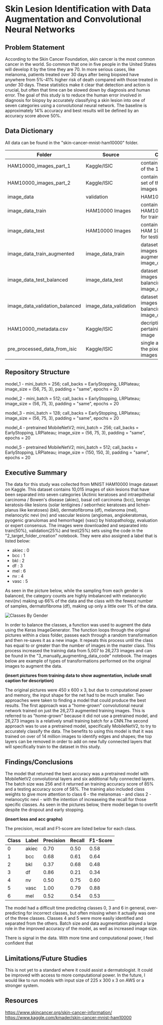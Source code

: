 # Skin Lesion Identification with Data Augmentation and Convolutional Neural Networks

## Problem Statement

According to the Skin Cancer Foundation, skin cancer is the most common cancer in the world. So common that one in five people in the United States will develop it by the time they are 70. In more serious cases, like melanoma, patients treated over 30 days after being biopsied have anywhere from 5%-41% higher risk of death compared with those treated in under 30 days. These statistics make it clear that detection and action is crucial, but often that time can be slowed down by diagnosis and human error. The goal of this study is to reduce the human error involved in diagnosis for biopsy by accurately classifying a skin lesion into one of seven categories using a convolutional neural network. The baseline is approximately 14% accuracy and best results will be defined by an accuracy score above 50%. 

## Data Dictionary

All data can be found in the "skin-cancer-mnist-ham10000" folder.

|Folder|Source|Contents|
|---|---|---|
|HAM10000_images_part_1|Kaggle/ISIC|contains the first set of the 10,015 images|
|HAM10000_images_part_2|Kaggle/ISIC|contains the second set of the 10,015 images|
|image_data|validation|HAM10000 Images|contains 25% of the HAM10000 images for validation|
|image_data_train|HAM10000 Images|contains 50% of the HAM10000 images for training|
|image_data_test|HAM10000 Images|contains 25% of the HAM 10000 images for testing|
|image_data_train_augmented|image_data_train|dataset of 26,000+ images created from augmenting the image_data_train|
|image_data_test_balanced|image_data_test|dataset of 196 images created from balancing the image_data_test|
|image_data_validation_balanced|image_data_validation|dataset of 196 images created from balancing the image_data_validation|
|HAM10000_metadata.csv|Kaggle/ISIC|decriptive data pertaining to each image|
|pre_processed_data_from_isic|Kaggle/ISIC|single array data of the pixels in the images|

## Repository Structure
model_1 - mini_batch = 256; call_backs = EarlyStopping, LRPlateau; image_size = (56, 75, 3), padding = "same", epochs = 20

model_2 - mini_batch = 512; call_backs = EarlyStopping, LRPlateau; image_size = (56, 75, 3), padding = "same", epochs = 20

model_3 - mini_batch = 128; call_backs = EarlyStopping, LRPlateau; image_size = (56, 75, 3), padding = "same", epochs = 20

model_4 - pretrained MobileNetV2; mini_batch = 256; call_backs = EarlyStopping, LRPlateau; image_size = (56, 75, 3), padding = "same", epochs = 20

model_5 - pretrained MobileNetV2; mini_batch = 512; call_backs = EarlyStopping, LRPlateau; image_size = (150, 150, 3), padding = "same", epochs = 20

## Executive Summary

The data for this study was collected from MNIST HAM10000 Image dataset on Kaggle. This dataset contains 10,015 images of skin lesions that have been separated into seven categories (Actinic keratoses and intraepithelial carcinoma / Bowen's disease (akiec), basal cell carcinoma (bcc), benign keratosis-like lesions (solar lentigines / seborrheic keratoses and lichen-planus like keratoses) (bkl), dermatofibroma (df), melanoma (mel), melanocytic nevi (nv) and vascular lesions (angiomas, angiokeratomas, pyogenic granulomas and hemorrhage) (vasc) by histopathology, evaluation or expert consensus. The images were downloaded and separated into train(50%), validation(25%) and test(25%) sets using the code in the "2_target_folder_creation" notebook. They were also assigned a label that is listed below:

- akiec : 0
- bcc : 1
- bkl : 2
- df : 3
- mel : 6
- nv : 4
- vasc : 5

As seen in the picture below, while the sampling from each gender is balanced, the category counts are highly imbalanced with melanocytic nevi(nv) making up 66% of the data and the class with the fewest number of samples, dermatofibroma (df), making up only a little over 1% of the data. 

![Classes By Gender]("../images/class_balance_by_gender.png")

In order to balance the classes, a function was used to augment the data using the Keras ImageGenerator. The function loops through the original pictures within a class folder, passes each through a random transformation and then re-saves it as a new image. It repeats this process until the class has equal to or greater than the number of images in the master class. This process increased the training data from 5,007 to 26,273 images and can be found in the "3_manually_augmenting_data_code" notebook. The images below are example of types of transformations performed on the original images to augment the data. 

**(insert pictures from training data to show augmentation, include small caption for description)**

The original pictures were 450 x 600 x 3, but due to computational power and memory, the input shape for the net had to be much smaller. Two approaches were taken to finding a model that could produce the best results. The first approach was a "home-grown" convolutional neural network trained on just the 26,273 augmented training images. This is referred to as "home-grown" because it did not use a pretrained model, and 26,273 images is a relatively small training batch for a CNN.The second approach was to use a pretrained model, specifically MobileNetV2, to try to accurately classify the data. The benefits to using this model is that it was trained on over of 14 million images to identify edges and shapes; the top layers can be removed in order to add on new fully connected layers that will specifically train to the dataset in this study. 


## Findings/Conclusions

The model that returned the best accuracy was a pretrained model with MobileNetV2 convolutional layers and six additional fully connected layers. The batch size was 256 and it returned an training accuracy score of 85% and a testing accuracy score of 58%. The training also included class weights to give more attention to class 6 - the melanomas - and class 2 - melanocytic nevi - with the intention of increaseing the recall for those specific classes. As seen in the pictures below, there model began to overfit despite the dropout and early stopping. 

**(insert loss and acc graphs)**

The precision, recall and F1-score are listed below for each class.

|Class|Label|Precision|Recall|F1-Score|
|---|---|---|---|---|
|0|akiec|0.70|0.50|0.58| 
|1|bcc|0.68|0.61|0.64|
|2|bkl|0.37|0.68|0.48|
|3|df|0.86|0.21|0.34|
|4|nv|0.50|0.75|0.60|
|5|vasc|1.00|0.79|0.88|
|6|mel|0.52|0.54|0.53|

The model had a difficult time predicting classes 0, 3 and 6 in general, over-predicting for incorrect classes, but often missing when it actually was one of the three classes. Classes 4 and 5 were more easily identified and separated from the others. Batch size and data augmentation played a large role in the improved accuracy of the model, as well as increased image size. 

There is signal in the data. With more time and computational power, I feel confident that 

## Limitations/Future Studies

This is not yet to a standard where it could assist a dermatologist. It could be improved with access to more computational power. In the future, I would like to run models with input size of 225 x 300 x 3 on AWS or a stronger system. 

## Resources
https://www.skincancer.org/skin-cancer-information/
https://www.kaggle.com/kmader/skin-cancer-mnist-ham10000
